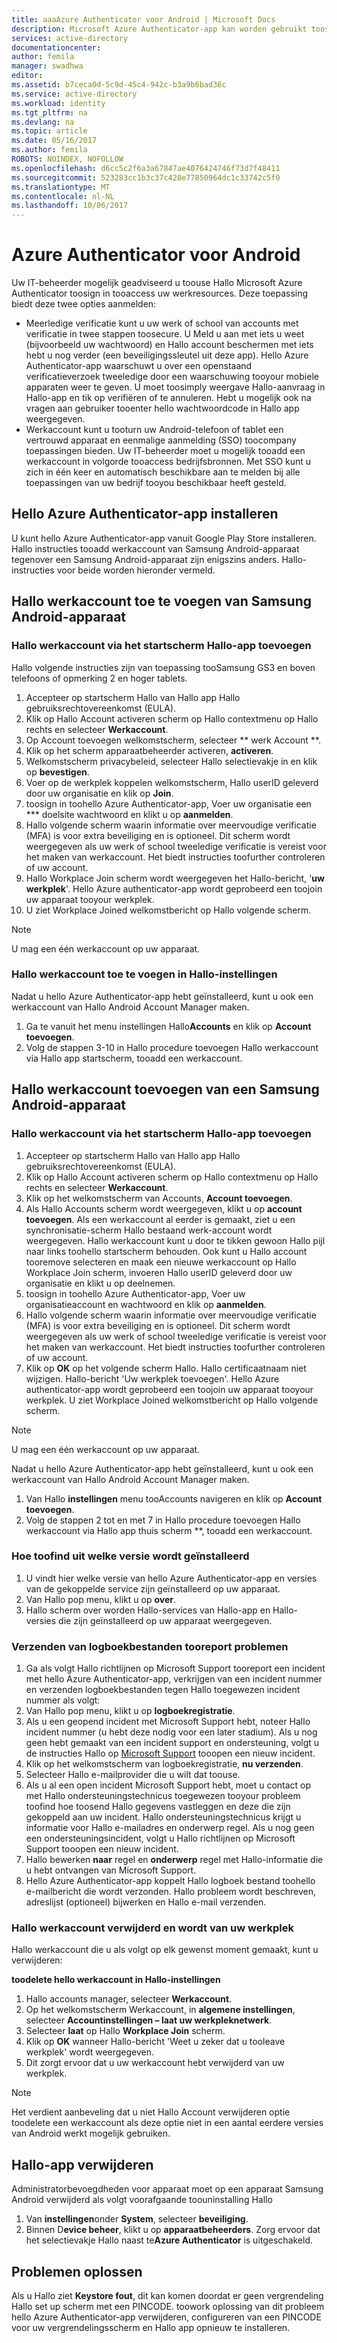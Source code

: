 ```yaml
---
title: aaaAzure Authenticator voor Android | Microsoft Docs
description: Microsoft Azure Authenticator-app kan worden gebruikt toosign tooaccess werkresources. Hello Azure Authenticator-app waarschuwt u over een openstaand verificatieverzoek tweeledige door een waarschuwing tooyour mobiele apparaten weer te geven.
services: active-directory
documentationcenter: 
author: femila
manager: swadhwa
editor: 
ms.assetid: b7ceca0d-5c9d-45c4-942c-b3a9b6bad36c
ms.service: active-directory
ms.workload: identity
ms.tgt_pltfrm: na
ms.devlang: na
ms.topic: article
ms.date: 05/16/2017
ms.author: femila
ROBOTS: NOINDEX, NOFOLLOW
ms.openlocfilehash: d6cc5c2f6a3a67847ae4076424746f73d7f48411
ms.sourcegitcommit: 523283cc1b3c37c428e77850964dc1c33742c5f0
ms.translationtype: MT
ms.contentlocale: nl-NL
ms.lasthandoff: 10/06/2017
---
```

# <a name="azure-authenticator-for-android"></a>Azure Authenticator voor Android
Uw IT-beheerder mogelijk geadviseerd u toouse Hallo Microsoft Azure Authenticator toosign in tooaccess uw werkresources. Deze toepassing biedt deze twee opties aanmelden:

* Meerledige verificatie kunt u uw werk of school van accounts met verificatie in twee stappen toosecure. U Meld u aan met iets u weet (bijvoorbeeld uw wachtwoord) en Hallo account beschermen met iets hebt u nog verder (een beveiligingssleutel uit deze app). Hello Azure Authenticator-app waarschuwt u over een openstaand verificatieverzoek tweeledige door een waarschuwing tooyour mobiele apparaten weer te geven. U moet toosimply weergave Hallo-aanvraag in Hallo-app en tik op verifiëren of te annuleren. Hebt u mogelijk ook na vragen aan gebruiker tooenter hello wachtwoordcode in Hallo app weergegeven.
* Werkaccount kunt u tooturn uw Android-telefoon of tablet een vertrouwd apparaat en eenmalige aanmelding (SSO) toocompany toepassingen bieden. Uw IT-beheerder moet u mogelijk tooadd een werkaccount in volgorde tooaccess bedrijfsbronnen. Met SSO kunt u zich in één keer en automatisch beschikbare aan te melden bij alle toepassingen van uw bedrijf tooyou beschikbaar heeft gesteld.

## <a name="installing-hello-azure-authenticator-app"></a>Hello Azure Authenticator-app installeren
U kunt hello Azure Authenticator-app vanuit Google Play Store installeren.
Hallo instructies tooadd werkaccount van Samsung Android-apparaat tegenover een Samsung Android-apparaat zijn enigszins anders. Hallo-instructies voor beide worden hieronder vermeld.

## <a name="adding-hello-work-account-from-samsung-android-device"></a>Hallo werkaccount toe te voegen van Samsung Android-apparaat
### <a name="adding-hello-work-account-through-hello-app-home-screen"></a>Hallo werkaccount via het startscherm Hallo-app toevoegen
Hallo volgende instructies zijn van toepassing tooSamsung GS3 en boven telefoons of opmerking 2 en hoger tablets.

1. Accepteer op startscherm Hallo van Hallo app Hallo gebruiksrechtovereenkomst (EULA).
2. Klik op Hallo Account activeren scherm op Hallo contextmenu op Hallo rechts en selecteer **Werkaccount**.
3. Op Account toevoegen welkomstscherm, selecteer ** werk Account **.
4. Klik op het scherm apparaatbeheerder activeren, **activeren**.
5. Welkomstscherm privacybeleid, selecteer Hallo selectievakje in en klik op **bevestigen**.
6. Voer op de werkplek koppelen welkomstscherm, Hallo userID geleverd door uw organisatie en klik op **Join**.
7. toosign in toohello Azure Authenticator-app, Voer uw organisatie een *** doelsite wachtwoord en klikt u op **aanmelden**.
8. Hallo volgende scherm waarin informatie over meervoudige verificatie (MFA) is voor extra beveiliging en is optioneel. Dit scherm wordt weergegeven als uw werk of school tweeledige verificatie is vereist voor het maken van werkaccount. Het biedt instructies toofurther controleren of uw account.
9. Hallo Workplace Join scherm wordt weergegeven het Hallo-bericht, '**uw werkplek**'. Hello Azure authenticator-app wordt geprobeerd een toojoin uw apparaat tooyour werkplek.
10. U ziet Workplace Joined welkomstbericht op Hallo volgende scherm.

> [!NOTE]
> U mag een één werkaccount op uw apparaat.
> 
> 

### <a name="adding-hello-work-account-from-hello-settings-menu"></a>Hallo werkaccount toe te voegen in Hallo-instellingen
Nadat u hello Azure Authenticator-app hebt geïnstalleerd, kunt u ook een werkaccount van Hallo Android Account Manager maken.

1. Ga te vanuit het menu instellingen Hallo**Accounts** en klik op **Account toevoegen**.
2. Volg de stappen 3-10 in Hallo procedure toevoegen Hallo werkaccount via Hallo app startscherm, tooadd een werkaccount.

## <a name="adding-hello-work-account-from-a-non-samsung-android-device"></a>Hallo werkaccount toevoegen van een Samsung Android-apparaat
### <a name="adding-hello-work-account-through-hello-app-home-screen"></a>Hallo werkaccount via het startscherm Hallo-app toevoegen
1. Accepteer op startscherm Hallo van Hallo app Hallo gebruiksrechtovereenkomst (EULA).
2. Klik op Hallo Account activeren scherm op Hallo contextmenu op Hallo rechts en selecteer **Werkaccount**.
3. Klik op het welkomstscherm van Accounts, **Account toevoegen**.
4. Als Hallo Accounts scherm wordt weergegeven, klikt u op **account toevoegen**. Als een werkaccount al eerder is gemaakt, ziet u een synchronisatie-scherm Hallo bestaand werk-account wordt weergegeven. Hallo werkaccount kunt u door te tikken gewoon Hallo pijl naar links toohello startscherm behouden. Ook kunt u Hallo account tooremove selecteren en maak een nieuwe werkaccount op Hallo Workplace Join scherm, invoeren Hallo userID geleverd door uw organisatie en klikt u op deelnemen.
5. toosign in toohello Azure Authenticator-app, Voer uw organisatieaccount en wachtwoord en klik op **aanmelden**.
6. Hallo volgende scherm waarin informatie over meervoudige verificatie (MFA) is voor extra beveiliging en is optioneel. Dit scherm wordt weergegeven als uw werk of school tweeledige verificatie is vereist voor het maken van werkaccount. Het biedt instructies toofurther controleren of uw account.
7. Klik op **OK** op het volgende scherm Hallo. Hallo certificaatnaam niet wijzigen.
   Hallo-bericht 'Uw werkplek toevoegen'. Hello Azure authenticator-app wordt geprobeerd een toojoin uw apparaat tooyour werkplek.
   U ziet Workplace Joined welkomstbericht op Hallo volgende scherm.

> [!NOTE]
> U mag een één werkaccount op uw apparaat.
> 
> 

Nadat u hello Azure Authenticator-app hebt geïnstalleerd, kunt u ook een werkaccount van Hallo Android Account Manager maken.

1. Van Hallo **instellingen** menu tooAccounts navigeren en klik op **Account toevoegen**.
2. Volg de stappen 2 tot en met 7 in Hallo procedure toevoegen Hallo werkaccount via Hallo app thuis scherm **, tooadd een werkaccount.

### <a name="how-toofind-out-which-version-is-installed"></a>Hoe toofind uit welke versie wordt geïnstalleerd
1. U vindt hier welke versie van hello Azure Authenticator-app en versies van de gekoppelde service zijn geïnstalleerd op uw apparaat.
2. Van Hallo pop menu, klikt u op **over**.
3. Hallo scherm over worden Hallo-services van Hallo-app en Hallo-versies die zijn geïnstalleerd op uw apparaat weergegeven.

### <a name="sending-log-files-tooreport-issues"></a>Verzenden van logboekbestanden tooreport problemen
1. Ga als volgt Hallo richtlijnen op Microsoft Support tooreport een incident met hello Azure Authenticator-app, verkrijgen van een incident nummer en verzenden logboekbestanden tegen Hallo toegewezen incident nummer als volgt:
2. Van Hallo pop menu, klikt u op **logboekregistratie**.
3. Als u een geopend incident met Microsoft Support hebt, noteer Hallo incident nummer (u hebt deze nodig voor een later stadium). Als u nog geen hebt gemaakt van een incident support en ondersteuning, volgt u de instructies Hallo op [Microsoft Support](https://support.microsoft.com/en-us/contactus) tooopen een nieuw incident.
4. Klik op het welkomstscherm van logboekregistratie, **nu verzenden**.
5. Selecteer Hallo e-mailprovider die u wilt dat toouse.
6. Als u al een open incident Microsoft Support hebt, moet u contact op met Hallo ondersteuningstechnicus toegewezen tooyour probleem toofind hoe toosend Hallo gegevens vastleggen en deze die zijn gekoppeld aan uw incident. Hallo ondersteuningstechnicus krijgt u informatie voor Hallo e-mailadres en onderwerp regel. Als u nog geen een ondersteuningsincident, volgt u Hallo richtlijnen op Microsoft Support tooopen een nieuw incident.
7. Hallo bewerken **naar** regel en **onderwerp** regel met Hallo-informatie die u hebt ontvangen van Microsoft Support.
8. Hello Azure Authenticator-app koppelt Hallo logboek bestand toohello e-mailbericht die wordt verzonden. Hallo probleem wordt beschreven, adreslijst (optioneel) bijwerken en Hallo e-mail verzenden.

### <a name="deleting-hello-work-account-and-leaving-your-workplace"></a>Hallo werkaccount verwijderd en wordt van uw werkplek
Hallo werkaccount die u als volgt op elk gewenst moment gemaakt, kunt u verwijderen:

**toodelete hello werkaccount in Hallo-instellingen**

1. Hallo accounts manager, selecteer **Werkaccount**.
2. Op het welkomstscherm Werkaccount, in **algemene instellingen**, selecteer **Accountinstellingen – laat uw werkpleknetwerk**.
3. Selecteer **laat** op Hallo **Workplace Join** scherm.
4. Klik op **OK** wanneer Hallo-bericht 'Weet u zeker dat u tooleave werkplek' wordt weergegeven.
5. Dit zorgt ervoor dat u uw werkaccount hebt verwijderd van uw werkplek.

> [!NOTE]
> Het verdient aanbeveling dat u niet Hallo Account verwijderen optie toodelete een werkaccount als deze optie niet in een aantal eerdere versies van Android werkt mogelijk gebruiken.
> 
> 

## <a name="uninstalling-hello-app"></a>Hallo-app verwijderen
Administratorbevoegdheden voor apparaat moet op een apparaat Samsung Android verwijderd als volgt voorafgaande toouninstalling Hallo 

1. Van **instellingen**onder **System**, selecteer **beveiliging**.
2. Binnen D**evice beheer**, klikt u op **apparaatbeheerders**. Zorg ervoor dat het selectievakje Hallo naast te**Azure Authenticator** is uitgeschakeld.

## <a name="troubleshooting"></a>Problemen oplossen
Als u Hallo ziet **Keystore fout**, dit kan komen doordat er geen vergrendeling Hallo set up scherm met een PINCODE. toowork oplossing van dit probleem hello Azure Authenticator-app verwijderen, configureren van een PINCODE voor uw vergrendelingsscherm en Hallo app opnieuw te installeren.

